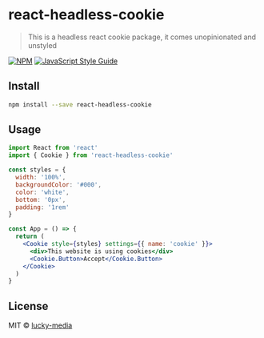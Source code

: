 # react-headless-cookie

> This is a headless react cookie package, it comes unopinionated and unstyled

[![NPM](https://img.shields.io/npm/v/react-headless-cookie.svg)](https://www.npmjs.com/package/react-headless-cookie) [![JavaScript Style Guide](https://img.shields.io/badge/code_style-standard-brightgreen.svg)](https://standardjs.com)

## Install

```bash
npm install --save react-headless-cookie
```

## Usage

```jsx
import React from 'react'
import { Cookie } from 'react-headless-cookie'

const styles = {
  width: '100%',
  backgroundColor: '#000',
  color: 'white',
  bottom: '0px',
  padding: '1rem'
}

const App = () => {
  return (
    <Cookie style={styles} settings={{ name: 'cookie' }}>
      <div>This website is using cookies</div>
      <Cookie.Button>Accept</Cookie.Button>
    </Cookie>
  )
}
```

## License

MIT © [lucky-media](https://github.com/lucky-media)
